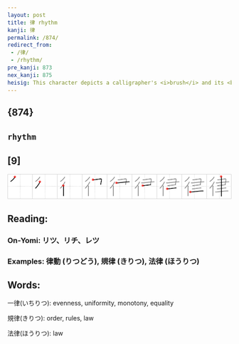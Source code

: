 ```yaml
---
layout: post
title: 律 rhythm
kanji: 律
permalink: /874/
redirect_from:
 - /律/
 - /rhythm/
pre_kanji: 873
nex_kanji: 875
heisig: This character depicts a calligrapher's <i>brush</i> and its <b>rhythmic</b> sway as it flows down <i>a column</i> writing kanji on the way.
---
```


## {874}

## `rhythm`

## [9]

<div class="stroke"><img src="../images/E5BE8B.png" /></div>

## Reading:

### On-Yomi: リツ、リチ、レツ

### Examples: 律動 (りつどう), 規律 (きりつ), 法律 (ほうりつ)

## Words:

一律(いちりつ): evenness, uniformity, monotony, equality

規律(きりつ): order, rules, law

法律(ほうりつ): law
